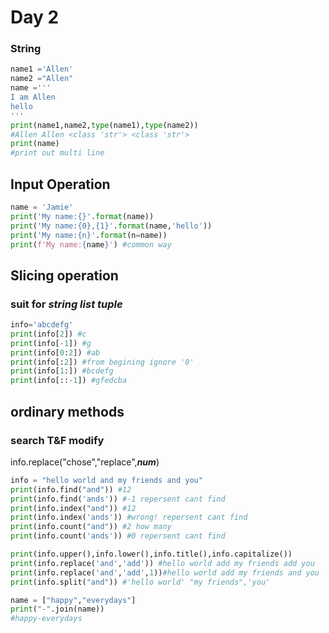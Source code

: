 # Day 2

### String

```python
name1 ='Allen'
name2 ="Allen"
name ='''
I am Allen
hello
'''
print(name1,name2,type(name1),type(name2))
#Allen Allen <class 'str'> <class 'str'>
print(name)
#print out multi line
```



## Input Operation

```python
name = 'Jamie'
print('My name:{}'.format(name))
print('My name:{0},{1}'.format(name,'hello'))
print('My name:{n}'.format(n=name))
print(f'My name:{name}') #common way
```

## Slicing operation

### suit for *string list tuple*

```python
info='abcdefg'
print(info[2]) #c
print(info[-1]) #g
print(info[0:2]) #ab
print(info[:2]) #from begining ignore '0'
print(info[1:]) #bcdefg
print(info[::-1]) #gfedcba

```



## ordinary methods

### search T&F modify

info.replace("chose","replace",***num***)

```python
info = "hello world and my friends and you"
print(info.find("and")) #12
print(info.find('ands')) #-1 repersent cant find
print(info.index("and")) #12
print(info.index('ands')) #wrong! repersent cant find
print(info.count("and")) #2 how many
print(info.count('ands')) #0 repersent cant find

print(info.upper(),info.lower(),info.title(),info.capitalize())
print(info.replace('and','add')) #hello world add my friends add you
print(info.replace('and','add',1))#hello world add my friends and you
print(info.split("and")) #'hello world' "my friends",'you'  

name = ["happy","everydays"]
print("-".join(name)) 
#happy-everydays
```